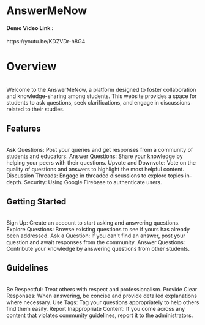 # AnswerMeNow <br>
<h4>Demo Video Link :  </h4> https://youtu.be/KDZVDr-h8G4
<h1> Overview </h1> <br>
Welcome to the AnswerMeNow, a platform designed to foster collaboration and knowledge-sharing among students. This website provides a space for students to ask questions, seek clarifications, and engage in discussions related to their studies.
<br>
<h2>Features</h2> <br>
Ask Questions: Post your queries and get responses from a community of students and educators.
Answer Questions: Share your knowledge by helping your peers with their questions.
Upvote and Downvote: Vote on the quality of questions and answers to highlight the most helpful content.
Discussion Threads: Engage in threaded discussions to explore topics in-depth.
Security: Using Google Firebase to authenticate users.
<br>
<h2> Getting Started</h2> <br>
Sign Up: Create an account to start asking and answering questions.
Explore Questions: Browse existing questions to see if yours has already been addressed.
Ask a Question: If you can't find an answer, post your question and await responses from the community.
Answer Questions: Contribute your knowledge by answering questions from other students.
<br>
<h2>Guidelines</h2> <br>
Be Respectful: Treat others with respect and professionalism.
Provide Clear Responses: When answering, be concise and provide detailed explanations where necessary.
Use Tags: Tag your questions appropriately to help others find them easily.
Report Inappropriate Content: If you come across any content that violates community guidelines, report it to the administrators.
